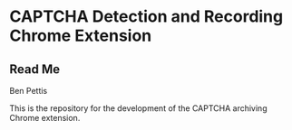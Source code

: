 # CAPTCHA Detection and Recording Chrome Extension
## Read Me

Ben Pettis

This is the repository for the development of the CAPTCHA archiving Chrome extension.